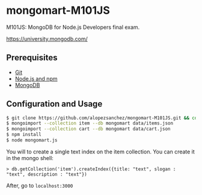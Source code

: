 # mongomart-M101JS
M101JS: MongoDB for Node.js Developers final exam. 

https://university.mongodb.com/

## Prerequisites
 - [Git](https://git-scm.com/)
 - [Node.js and npm](nodejs.org)
 - [MongoDB](https://www.mongodb.com/)
 
## Configuration and Usage
```sh
$ git clone https://github.com/alopezsanchez/mongomart-M101JS.git && cd mongomart-M101JS
$ mongoimport --collection item --db mongomart data/items.json
$ mongoimport --collection cart --db mongomart data/cart.json
$ npm install
$ node mongomart.js
```

You will to create a single text index on the item collection. You can create it in the mongo shell:
```
> db.getCollection('item').createIndex({title: "text", slogan : "text", description : "text"})
```

After, go to `localhost:3000`
